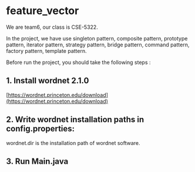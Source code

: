 # feature_vector

We are team6, our class is CSE-5322.
 
In the project, we have use singleton pattern, composite pattern, prototype pattern,
iterator pattern, strategy pattern, bridge pattern, command pattern, factory pattern,
template pattern. 

Before run the project, you should take the following steps :

## 1. Install wordnet 2.1.0

[https://wordnet.princeton.edu/download](https://wordnet.princeton.edu/download)


## 2. Write wordnet installation paths in config.properties:

wordnet.dir is the installation path of wordnet software.


## 3. Run Main.java
